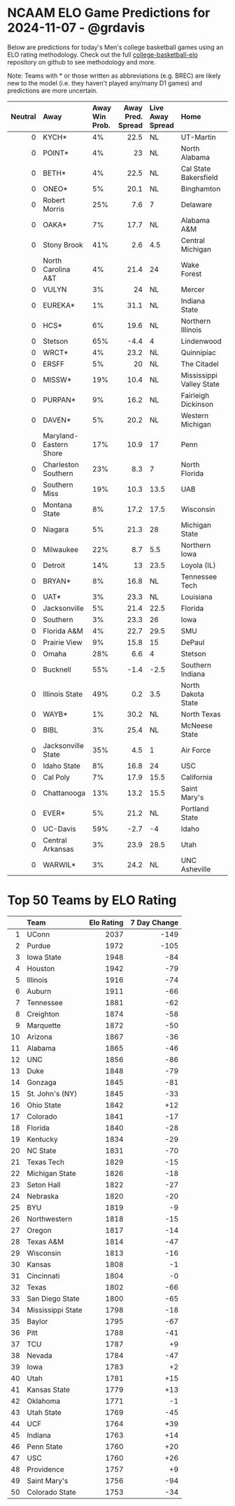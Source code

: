 # NCAAM ELO Game Predictions for 2024-11-07 - @grdavis
Below are predictions for today's Men's college basketball games using an ELO rating methodology. Check out the full [college-basketball-elo](https://github.com/grdavis/college-basketball-elo) repository on github to see methodology and more.

Note: Teams with * or those written as abbreviations (e.g. BREC) are likely new to the model (i.e. they haven't played any/many D1 games) and predictions are more uncertain.

|   Neutral | Away                   | Away Win Prob.   |   Away Pred. Spread | Live Away Spread   | Home                     | Home Win Prob.   |   Home Pred. Spread |
|----------:|:-----------------------|:-----------------|--------------------:|:-------------------|:-------------------------|:-----------------|--------------------:|
|         0 | KYCH*                  | 4%               |                22.5 | NL                 | UT-Martin                | 96%              |               -22.5 |
|         0 | POINT*                 | 4%               |                23   | NL                 | North Alabama            | 96%              |               -23   |
|         0 | BETH*                  | 4%               |                22.5 | NL                 | Cal State Bakersfield    | 96%              |               -22.5 |
|         0 | ONEO*                  | 5%               |                20.1 | NL                 | Binghamton               | 95%              |               -20.1 |
|         0 | Robert Morris          | 25%              |                 7.6 | 7                  | Delaware                 | 75%              |                -7.6 |
|         0 | OAKA*                  | 7%               |                17.7 | NL                 | Alabama A&M              | 93%              |               -17.7 |
|         0 | Stony Brook            | 41%              |                 2.6 | 4.5                | Central Michigan         | 59%              |                -2.6 |
|         0 | North Carolina A&T     | 4%               |                21.4 | 24                 | Wake Forest              | 96%              |               -21.4 |
|         0 | VULYN                  | 3%               |                24   | NL                 | Mercer                   | 97%              |               -24   |
|         0 | EUREKA*                | 1%               |                31.1 | NL                 | Indiana State            | 99%              |               -31.1 |
|         0 | HCS*                   | 6%               |                19.6 | NL                 | Northern Illinois        | 94%              |               -19.6 |
|         0 | Stetson                | 65%              |                -4.4 | 4                  | Lindenwood               | 35%              |                 4.4 |
|         0 | WRCT*                  | 4%               |                23.2 | NL                 | Quinnipiac               | 96%              |               -23.2 |
|         0 | ERSFF                  | 5%               |                20   | NL                 | The Citadel              | 95%              |               -20   |
|         0 | MISSW*                 | 19%              |                10.4 | NL                 | Mississippi Valley State | 81%              |               -10.4 |
|         0 | PURPAN*                | 9%               |                16.2 | NL                 | Fairleigh Dickinson      | 91%              |               -16.2 |
|         0 | DAVEN*                 | 5%               |                20.2 | NL                 | Western Michigan         | 95%              |               -20.2 |
|         0 | Maryland-Eastern Shore | 17%              |                10.9 | 17                 | Penn                     | 83%              |               -10.9 |
|         0 | Charleston Southern    | 23%              |                 8.3 | 7                  | North Florida            | 77%              |                -8.3 |
|         0 | Southern Miss          | 19%              |                10.3 | 13.5               | UAB                      | 81%              |               -10.3 |
|         0 | Montana State          | 8%               |                17.2 | 17.5               | Wisconsin                | 92%              |               -17.2 |
|         0 | Niagara                | 5%               |                21.3 | 28                 | Michigan State           | 95%              |               -21.3 |
|         0 | Milwaukee              | 22%              |                 8.7 | 5.5                | Northern Iowa            | 78%              |                -8.7 |
|         0 | Detroit                | 14%              |                13   | 23.5               | Loyola (IL)              | 86%              |               -13   |
|         0 | BRYAN*                 | 8%               |                16.8 | NL                 | Tennessee Tech           | 92%              |               -16.8 |
|         0 | UAT*                   | 3%               |                23.3 | NL                 | Louisiana                | 97%              |               -23.3 |
|         0 | Jacksonville           | 5%               |                21.4 | 22.5               | Florida                  | 95%              |               -21.4 |
|         0 | Southern               | 3%               |                23.3 | 26                 | Iowa                     | 97%              |               -23.3 |
|         0 | Florida A&M            | 4%               |                22.7 | 29.5               | SMU                      | 96%              |               -22.7 |
|         0 | Prairie View           | 9%               |                15.8 | 15                 | DePaul                   | 91%              |               -15.8 |
|         0 | Omaha                  | 28%              |                 6.6 | 4                  | Stetson                  | 72%              |                -6.6 |
|         0 | Bucknell               | 55%              |                -1.4 | -2.5               | Southern Indiana         | 45%              |                 1.4 |
|         0 | Illinois State         | 49%              |                 0.2 | 3.5                | North Dakota State       | 51%              |                -0.2 |
|         0 | WAYB*                  | 1%               |                30.2 | NL                 | North Texas              | 99%              |               -30.2 |
|         0 | BIBL                   | 3%               |                25.4 | NL                 | McNeese State            | 97%              |               -25.4 |
|         0 | Jacksonville State     | 35%              |                 4.5 | 1                  | Air Force                | 65%              |                -4.5 |
|         0 | Idaho State            | 8%               |                16.8 | 24                 | USC                      | 92%              |               -16.8 |
|         0 | Cal Poly               | 7%               |                17.9 | 15.5               | California               | 93%              |               -17.9 |
|         0 | Chattanooga            | 13%              |                13.2 | 15.5               | Saint Mary's             | 87%              |               -13.2 |
|         0 | EVER*                  | 5%               |                21.2 | NL                 | Portland State           | 95%              |               -21.2 |
|         0 | UC-Davis               | 59%              |                -2.7 | -4                 | Idaho                    | 41%              |                 2.7 |
|         0 | Central Arkansas       | 3%               |                23.9 | 28.5               | Utah                     | 97%              |               -23.9 |
|         0 | WARWIL*                | 3%               |                24.2 | NL                 | UNC Asheville            | 97%              |               -24.2 |

# Top 50 Teams by ELO Rating
|    | Team              |   Elo Rating |   7 Day Change |
|---:|:------------------|-------------:|---------------:|
|  1 | UConn             |         2037 |           -149 |
|  2 | Purdue            |         1972 |           -105 |
|  3 | Iowa State        |         1948 |            -84 |
|  4 | Houston           |         1942 |            -79 |
|  5 | Illinois          |         1916 |            -74 |
|  6 | Auburn            |         1911 |            -66 |
|  7 | Tennessee         |         1881 |            -62 |
|  8 | Creighton         |         1874 |            -58 |
|  9 | Marquette         |         1872 |            -50 |
| 10 | Arizona           |         1867 |            -36 |
| 11 | Alabama           |         1865 |            -46 |
| 12 | UNC               |         1856 |            -86 |
| 13 | Duke              |         1848 |            -79 |
| 14 | Gonzaga           |         1845 |            -81 |
| 15 | St. John's (NY)   |         1845 |            -33 |
| 16 | Ohio State        |         1842 |            +12 |
| 17 | Colorado          |         1841 |            -17 |
| 18 | Florida           |         1840 |            -28 |
| 19 | Kentucky          |         1834 |            -29 |
| 20 | NC State          |         1831 |            -70 |
| 21 | Texas Tech        |         1829 |            -15 |
| 22 | Michigan State    |         1826 |            -18 |
| 23 | Seton Hall        |         1822 |            -27 |
| 24 | Nebraska          |         1820 |            -20 |
| 25 | BYU               |         1819 |             -9 |
| 26 | Northwestern      |         1818 |            -15 |
| 27 | Oregon            |         1817 |            -14 |
| 28 | Texas A&M         |         1814 |            -47 |
| 29 | Wisconsin         |         1813 |            -16 |
| 30 | Kansas            |         1808 |             -1 |
| 31 | Cincinnati        |         1804 |             -0 |
| 32 | Texas             |         1802 |            -66 |
| 33 | San Diego State   |         1800 |            -65 |
| 34 | Mississippi State |         1798 |            -18 |
| 35 | Baylor            |         1795 |            -67 |
| 36 | Pitt              |         1788 |            -41 |
| 37 | TCU               |         1787 |             +9 |
| 38 | Nevada            |         1784 |            -47 |
| 39 | Iowa              |         1783 |             +2 |
| 40 | Utah              |         1781 |            +15 |
| 41 | Kansas State      |         1779 |            +13 |
| 42 | Oklahoma          |         1771 |             -1 |
| 43 | Utah State        |         1769 |            -45 |
| 44 | UCF               |         1764 |            +39 |
| 45 | Indiana           |         1763 |            +14 |
| 46 | Penn State        |         1760 |            +20 |
| 47 | USC               |         1760 |            +26 |
| 48 | Providence        |         1757 |             +9 |
| 49 | Saint Mary's      |         1756 |            -94 |
| 50 | Colorado State    |         1753 |            -34 |